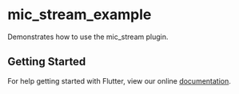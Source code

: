 # mic_stream_example

Demonstrates how to use the mic_stream plugin.

## Getting Started

For help getting started with Flutter, view our online
[documentation](http://flutter.io/).
